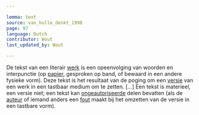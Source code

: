 ```yaml
---

lemma: text
source: van_hulle_denkt_1998
page: 97
language: Dutch
contributor: Wout
last_updated_by: Wout

---
```


De tekst van een literair [werk](work.html) is een opeenvolging van woorden en interpunctie (op [papier](paper.html), gesproken op band, of bewaard in een andere fysieke vorm). Deze tekst is het resultaat van de poging om een [versie](version.html) van een werk in een tastbaar medium om te zetten. [...] Een tekst is materieel, een versie niet; een tekst kan [ongeautoriseerde](authorization.html) delen bevatten (als de [auteur](author.html) of iemand anders een [fout](textualFault.html) maakt bij het omzetten van de versie in een tastbare vorm).
